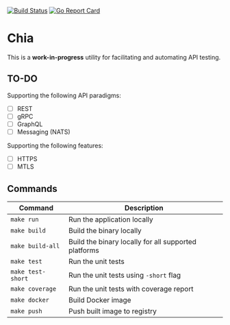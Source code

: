 [![Build Status][travisci-image]][travisci-url]
[![Go Report Card][goreport-image]][goreport-url]

# Chia

This is a **work-in-progress** utility for facilitating and automating API testing.

## TO-DO

Supporting the following API paradigms:

  - [ ] REST
  - [ ] gRPC
  - [ ] GraphQL
  - [ ] Messaging (NATS)

Supporting the following features:

  - [ ] HTTPS
  - [ ] MTLS

## Commands

| Command                        | Description                                          |
|--------------------------------|------------------------------------------------------|
| `make run`                     | Run the application locally                          |
| `make build`                   | Build the binary locally                             |
| `make build-all`               | Build the binary locally for all supported platforms |
| `make test`                    | Run the unit tests                                   |
| `make test-short`              | Run the unit tests using `-short` flag               |
| `make coverage`                | Run the unit tests with coverage report              |
| `make docker`                  | Build Docker image                                   |
| `make push`                    | Push built image to registry                         |


[travisci-url]: https://travis-ci.org/moorara/chia
[travisci-image]: https://travis-ci.org/moorara/chia.svg?branch=master

[goreport-url]: https://goreportcard.com/report/github.com/moorara/chia
[goreport-image]: https://goreportcard.com/badge/github.com/moorara/chia
